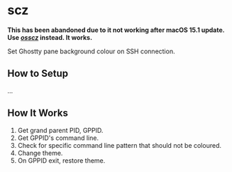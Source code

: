 # scz

**This has been abandoned due to it not working after macOS 15.1 update.
Use [_osscz_](https://github.com/kontza/osscz) instead. It works.**

Set Ghostty pane background colour on SSH connection.

## How to Setup
…

## How It Works
1. Get grand parent PID, GPPID.
2. Get GPPID's command line.
3. Check for specific command line pattern that should not be coloured.
4. Change theme.
5. On GPPID exit, restore theme.
